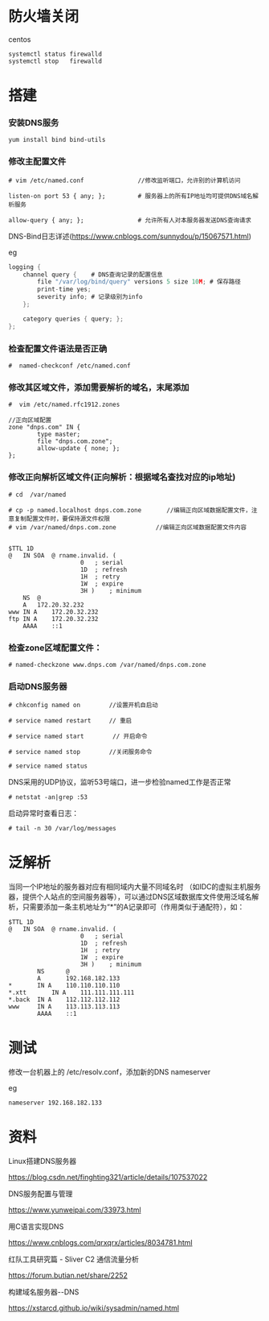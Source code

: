 # 防火墙关闭


centos

```
systemctl status firewalld
systemctl stop   firewalld
```

# 搭建

### 安装DNS服务

```shell
yum install bind bind-utils
```

### 修改主配置文件

```
# vim /etc/named.conf               //修改监听端口，允许别的计算机访问

listen-on port 53 { any; };         # 服务器上的所有IP地址均可提供DNS域名解析服务

allow-query { any; };               # 允许所有人对本服务器发送DNS查询请求
```

DNS-Bind日志详述(https://www.cnblogs.com/sunnydou/p/15067571.html)

eg

```c
logging {
    channel query {    # DNS查询记录的配置信息
        file "/var/log/bind/query" versions 5 size 10M; # 保存路径
        print-time yes;
        severity info; # 记录级别为info
    };

    category queries { query; };
};

```

### 检查配置文件语法是否正确

```
#  named-checkconf /etc/named.conf
```

### 修改其区域文件，添加需要解析的域名，末尾添加

```
#  vim /etc/named.rfc1912.zones
```

```
//正向区域配置
zone "dnps.com" IN {
        type master;
        file "dnps.com.zone";
        allow-update { none; };
};
```

### 修改正向解析区域文件(正向解析：根据域名查找对应的ip地址)

```shell
# cd  /var/named

# cp -p named.localhost dnps.com.zone       //编辑正向区域数据配置文件，注意复制配置文件时，要保持源文件权限
# vim /var/named/dnps.com.zone           //编辑正向区域数据配置文件内容
```

```

$TTL 1D
@	IN SOA	@ rname.invalid. (
					0	; serial
					1D	; refresh
					1H	; retry
					1W	; expire
					3H )	; minimum
	NS	@
	A	172.20.32.232
www	IN A	172.20.32.232
ftp	IN A	172.20.32.232
	AAAA	::1
```

### 检查zone区域配置文件：

```
# named-checkzone www.dnps.com /var/named/dnps.com.zone
```

### 启动DNS服务器

```
# chkconfig named on        //设置开机自启动

# service named restart     // 重启

# service named start        // 开启命令

# service named stop        //关闭服务命令

# service named status
```

DNS采用的UDP协议，监听53号端口，进一步检验named工作是否正常

```
# netstat -an|grep :53
```

启动异常时查看日志：

```
# tail -n 30 /var/log/messages 
```

# 泛解析

当同一个IP地址的服务器对应有相同域内大量不同域名时 （如IDC的虚拟主机服务器，提供个人站点的空间服务器等），可以通过DNS区域数据库文件使用泛域名解析，只需要添加一条主机地址为“*”的A记录即可（作用类似于通配符），如：

```
$TTL 1D
@   IN SOA  @ rname.invalid. (
                    0   ; serial
                    1D  ; refresh
                    1H  ; retry
                    1W  ; expire
                    3H )    ; minimum
        NS      @   
        A       192.168.182.133
*       IN A    110.110.110.110
*.xtt       IN A    111.111.111.111
*.back  IN A    112.112.112.112
www     IN A    113.113.113.113
        AAAA    ::1 

```

# 测试

修改一台机器上的 /etc/resolv.conf，添加新的DNS nameserver

eg

```
nameserver 192.168.182.133
```

# 资料

Linux搭建DNS服务器

https://blog.csdn.net/finghting321/article/details/107537022

DNS服务配置与管理

https://www.yunweipai.com/33973.html

用C语言实现DNS

https://www.cnblogs.com/qrxqrx/articles/8034781.html

红队工具研究篇 - Sliver C2 通信流量分析

https://forum.butian.net/share/2252

构建域名服务器--DNS

https://xstarcd.github.io/wiki/sysadmin/named.html